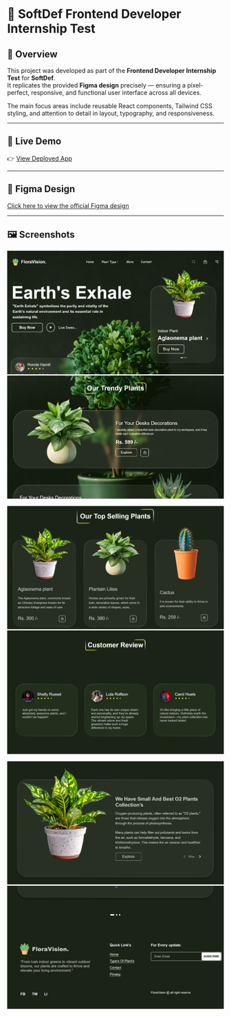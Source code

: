 # 🌿 SoftDef Frontend Developer Internship Test

## 🧩 Overview
This project was developed as part of the **Frontend Developer Internship Test** for **SoftDef**.  
It replicates the provided **Figma design** precisely — ensuring a pixel-perfect, responsive, and functional user interface across all devices.  

The main focus areas include reusable React components, Tailwind CSS styling, and attention to detail in layout, typography, and responsiveness.

---

## 🚀 Live Demo
👉 [View Deployed App](https://softdef-assignment-alpha.vercel.app/)

---

## 🎨 Figma Design
[Click here to view the official Figma design](https://www.figma.com/design/U0mtBXWgFim69YDj4pjY8f/Front-end-test?node-id=0-1&t=oH11OPBWgwE38lvp-1)

---

## 🖼️ Screenshots
![Home](./src/screenshorts/one.png)
![Home](./src/screenshorts/two.png)


![Home](./src/screenshorts/five.png)
![Home](./src/screenshorts/six.png)

![Home](./src/screenshorts/four.png)
![Home](./src/screenshorts/three.png)